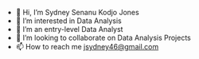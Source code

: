 - 👋 Hi, I’m Sydney Senanu Kodjo Jones
- 👀 I’m interested in Data Analysis
- 🌱 I’m an entry-level Data Analyst
- 💞️ I’m looking to collaborate on Data Analysis Projects
- 📫 How to reach me jsydney46@gmail.com

<!---
Senvnu/Senvnu is a ✨ special ✨ repository because its `README.md` (this file) appears on your GitHub profile.
You can click the Preview link to take a look at your changes.
--->
